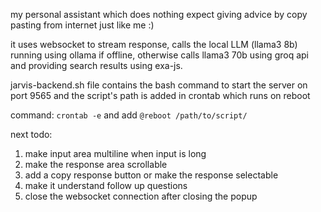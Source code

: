 my personal assistant which does nothing expect giving advice by copy pasting from internet
just like me :)

it uses websocket to stream response, calls the local LLM (llama3 8b) running using ollama if offline, otherwise calls llama3 70b using groq api and providing search results using exa-js.

jarvis-backend.sh file contains the bash command to start the server on port 9565 and the script's path is added in crontab which runs on reboot

command:
`crontab -e`
and add
`@reboot /path/to/script/`

next todo:
1) make input area multiline when input is long
2) make the response area scrollable
3) add a copy response button or make the response selectable
4) make it understand follow up questions
5) close the websocket connection after closing the popup 
